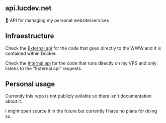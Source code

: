 ## api.lucdev.net
🚀  API for managing my personal website/services

## Infraestructure
Check the [External api](./External) for the code that goes directly to the WWW and it is contained within Docker.

Check the [Internal api](./Internal/) for the code that runs directly on my VPS and only listens to the "External api" requests.

## Personal usage

Currently this repo is not publicly avilable so there isn't documentation about it.

I might open source it in the future but currently I have no plans for doing so.
